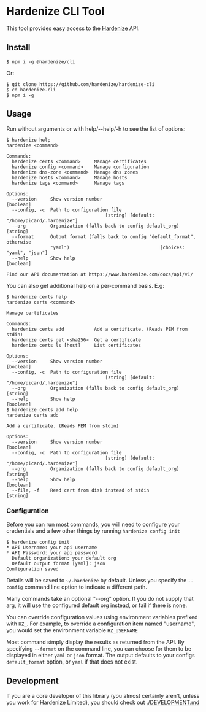 # Hardenize CLI Tool

This tool provides easy access to the [Hardenize](https://www.hardenize.com) API.

## Install

```shell
$ npm i -g @hardenize/cli
```

Or:

```shell
$ git clone https://github.com/hardenize/hardenize-cli
$ cd hardenize-cli
$ npm i -g
```

## Usage

Run without arguments or with help/--help/-h to see the list of options:

```shell
$ hardenize help
hardenize <command>

Commands:
  hardenize certs <command>     Manage certificates
  hardenize config <command>    Manage configuration
  hardenize dns-zone <command>  Manage dns zones
  hardenize hosts <command>     Manage hosts
  hardenize tags <command>      Manage tags

Options:
  --version     Show version number                                     [boolean]
  --config, -c  Path to configuration file
                                    [string] [default: "/home/picard/.hardenize"]
  --org         Organization (falls back to config default_org)          [string]
  --format      Output format (falls back to config "default_format", otherwise
                "yaml")                                 [choices: "yaml", "json"]
  --help        Show help                                               [boolean]

Find our API documentation at https://www.hardenize.com/docs/api/v1/
```

You can also get additional help on a per-command basis. E.g:

```shell
$ hardenize certs help
hardenize certs <command>

Manage certificates

Commands:
  hardenize certs add           Add a certificate. (Reads PEM from stdin)
  hardenize certs get <sha256>  Get a certificate
  hardenize certs ls [host]     List certificates

Options:
  --version     Show version number                                     [boolean]
  --config, -c  Path to configuration file
                                    [string] [default: "/home/picard/.hardenize"]
  --org         Organization (falls back to config default_org)          [string]
  --help        Show help                                               [boolean]
$ hardenize certs add help
hardenize certs add

Add a certificate. (Reads PEM from stdin)

Options:
  --version     Show version number                                     [boolean]
  --config, -c  Path to configuration file
                                    [string] [default: "/home/picard/.hardenize"]
  --org         Organization (falls back to config default_org)          [string]
  --help        Show help                                               [boolean]
  --file, -f    Read cert from disk instead of stdin                     [string]
```

### Configuration

Before you can run most commands, you will need to configure your credentials and
a few other things by running `hardenize config init`

```shell
$ hardenize config init
* API Username: your api username
* API Password: your api password
  Default organization: your default org
  Default output format [yaml]: json
Configuration saved
```

Details will be saved to `~/.hardenize` by default. Unless you specify the `--config`
command line option to indicate a different path.

Many commands take an optional "--org" option. If you do not supply that arg, it will
use the configured default org instead, or fail if there is none.

You can override configuration values using environment variables prefixed with `HZ_`.
For example, to override a configuration item named "username", you would set the
environment variable `HZ_USERNAME`

Most command simply display the results as returned from the API. By specifying
`--format` on the command line, you can choose for them to be displayed in either
`yaml` or `json` format. The output defaults to your configs `default_format` option,
or `yaml` if that does not exist.

## Development

If you are a core developer of this library (you almost certainly aren't, unless you work for
Hardenize Limited), you should check out [./DEVELOPMENT.md](DEVELOPMENT.md)